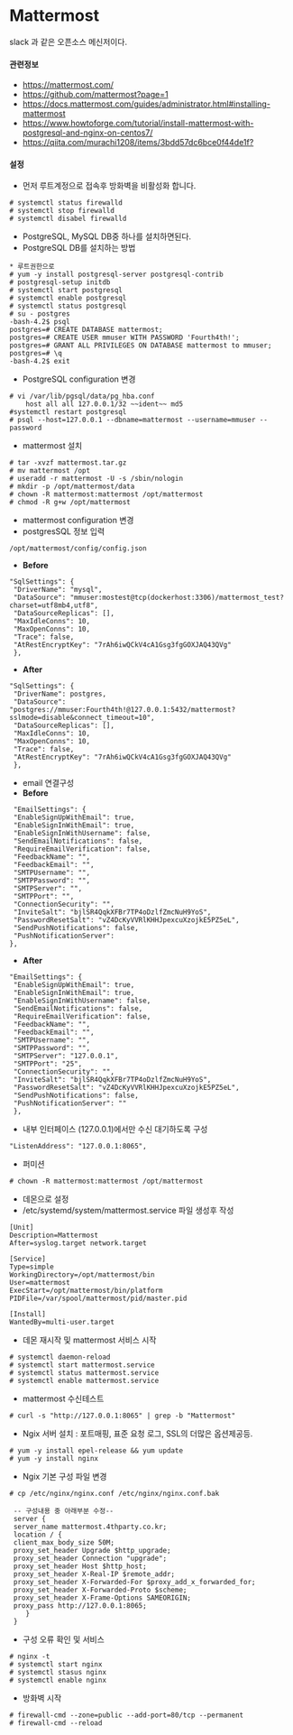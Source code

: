 # Mattermost 
 slack 과 같은 오픈소스 메신저이다.

#### 관련정보
 - <https://mattermost.com/>
 - <https://github.com/mattermost?page=1>
 - <https://docs.mattermost.com/guides/administrator.html#installing-mattermost>
 - <https://www.howtoforge.com/tutorial/install-mattermost-with-postgresql-and-nginx-on-centos7/>
 - <https://qiita.com/murachi1208/items/3bdd57dc6bce0f44de1f?>

#### 설정
 - 먼저 루트계정으로 접속후 방화벽을 비활성화 합니다. 
```
# systemctl status firewalld
# systemctl stop firewalld
# systemctl disabel firewalld
```
 
 - PostgreSQL, MySQL DB중 하나를 설치하면된다.
 - PostgreSQL DB를 설치하는 방법
```
* 루트권한으로
# yum -y install postgresql-server postgresql-contrib
# postgresql-setup initdb
# systemctl start postgresql
# systemctl enable postgresql
# systemctl status postgresql
# su - postgres
-bash-4.2$ psql
postgres=# CREATE DATABASE mattermost;
postgres=# CREATE USER mmuser WITH PASSWORD 'Fourth4th!';
postgres=# GRANT ALL PRIVILEGES ON DATABASE mattermost to mmuser;
postgres=# \q
-bash-4.2$ exit
```

 - PostgreSQL configuration 변경
```
# vi /var/lib/pgsql/data/pg_hba.conf
	host all all 127.0.0.1/32 ~~ident~~ md5
#systemctl restart postgresql
# psql --host=127.0.0.1 --dbname=mattermost --username=mmuser --password
```

 - mattermost 설치
```
# tar -xvzf mattermost.tar.gz
# mv mattermost /opt
# useradd -r mattermost -U -s /sbin/nologin
# mkdir -p /opt/mattermost/data
# chown -R mattermost:mattermost /opt/mattermost
# chmod -R g+w /opt/mattermost
```
 - mattermost configuration 변경
 - postgresSQL 정보 입력
```
/opt/mattermost/config/config.json
```

 - **Before**
```
"SqlSettings": {
 "DriverName": "mysql",
 "DataSource": "mmuser:mostest@tcp(dockerhost:3306)/mattermost_test?charset=utf8mb4,utf8",
 "DataSourceReplicas": [],
 "MaxIdleConns": 10,
 "MaxOpenConns": 10,
 "Trace": false,
 "AtRestEncryptKey": "7rAh6iwQCkV4cA1Gsg3fgGOXJAQ43QVg"
 },
```
 - **After**
```
"SqlSettings": {
 "DriverName": postgres, 
 "DataSource": "postgres://mmuser:Fourth4th!@127.0.0.1:5432/mattermost?sslmode=disable&connect_timeout=10",
 "DataSourceReplicas": [],
 "MaxIdleConns": 10,
 "MaxOpenConns": 10,
 "Trace": false,
 "AtRestEncryptKey": "7rAh6iwQCkV4cA1Gsg3fgGOXJAQ43QVg"
 },
```
 
 - email 연결구성 
 - **Before**
```
 "EmailSettings": {
 "EnableSignUpWithEmail": true,
 "EnableSignInWithEmail": true,
 "EnableSignInWithUsername": false,
 "SendEmailNotifications": false,
 "RequireEmailVerification": false,
 "FeedbackName": "",
 "FeedbackEmail": "",
 "SMTPUsername": "",
 "SMTPPassword": "",
 "SMTPServer": "",
 "SMTPPort": "",
 "ConnectionSecurity": "",
 "InviteSalt": "bjlSR4QqkXFBr7TP4oDzlfZmcNuH9YoS",
 "PasswordResetSalt": "vZ4DcKyVVRlKHHJpexcuXzojkE5PZ5eL",
 "SendPushNotifications": false,
 "PushNotificationServer":
},
```

 - **After**
```
"EmailSettings": {
 "EnableSignUpWithEmail": true,
 "EnableSignInWithEmail": true,
 "EnableSignInWithUsername": false,
 "SendEmailNotifications": false,
 "RequireEmailVerification": false,
 "FeedbackName": "",
 "FeedbackEmail": "",
 "SMTPUsername": "",
 "SMTPPassword": "",
 "SMTPServer": "127.0.0.1",
 "SMTPPort": "25",
 "ConnectionSecurity": "",
 "InviteSalt": "bjlSR4QqkXFBr7TP4oDzlfZmcNuH9YoS",
 "PasswordResetSalt": "vZ4DcKyVVRlKHHJpexcuXzojkE5PZ5eL",
 "SendPushNotifications": false,
 "PushNotificationServer": ""
 },
```

 - 내부 인터페이스 (127.0.0.1)에서만 수신 대기하도록 구성
```
"ListenAddress": "127.0.0.1:8065",
```

 - 퍼미션
```
# chown -R mattermost:mattermost /opt/mattermost
```

 - 데몬으로 설정
 - /etc/systemd/system/mattermost.service 파일 생성후 작성
```
[Unit]
Description=Mattermost
After=syslog.target network.target
```
```
[Service]
Type=simple
WorkingDirectory=/opt/mattermost/bin
User=mattermost
ExecStart=/opt/mattermost/bin/platform
PIDFile=/var/spool/mattermost/pid/master.pid
```
```
[Install]
WantedBy=multi-user.target
```

 - 데몬 재시작 및 mattermost 서비스 시작
```
# systemctl daemon-reload
# systemctl start mattermost.service
# systemctl status mattermost.service
# systemctl enable mattermost.service
```

 - mattermost 수신테스트
```
# curl -s "http://127.0.0.1:8065" | grep -b "Mattermost"
```

 - Ngix 서버 설치 : 포트매핑, 표준 요청 로그, SSL의 더많은 옵션제공등.
 ```
# yum -y install epel-release && yum update
# yum -y install nginx
```
 
 - Ngix 기본 구성 파일 변경
```
# cp /etc/nginx/nginx.conf /etc/nginx/nginx.conf.bak
```
```
 -- 구성내용 중 아래부분 수정--
 server {
 server_name mattermost.4thparty.co.kr;
 location / {
 client_max_body_size 50M;
 proxy_set_header Upgrade $http_upgrade;
 proxy_set_header Connection "upgrade";
 proxy_set_header Host $http_host;
 proxy_set_header X-Real-IP $remote_addr;
 proxy_set_header X-Forwarded-For $proxy_add_x_forwarded_for;
 proxy_set_header X-Forwarded-Proto $scheme;
 proxy_set_header X-Frame-Options SAMEORIGIN;
 proxy_pass http://127.0.0.1:8065;
 	}
 }
```

 - 구성 오류 확인 및 서비스
```
# nginx -t
# systemctl start nginx
# systemctl stasus nginx
# systemctl enable nginx
```
 
 - 방화벽 시작
```
# firewall-cmd --zone=public --add-port=80/tcp --permanent
# firewall-cmd --reload
```

